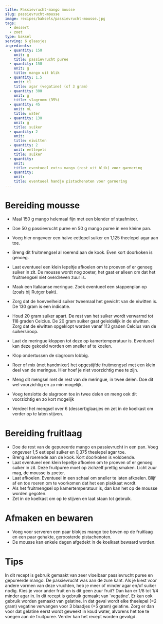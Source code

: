 ```yaml
---
title: Passievrucht-mango mousse
slug: passievrucht-mousse
image: recipes/baksels/passievrucht-mousse.jpg
tags:
  - dessert
  - zoet
type: baksel
serving: 6 glaasjes
ingredients:
  - quantity: 150
    unit: g
    title: passievrucht puree
  - quantity: 150
    unit: g
    title: mango uit blik
  - quantity: 1.5
    unit: tl
    title: agar (vegatine) (of 3 gram)
  - quantity: 300
    unit: g
    title: slagroom (35%)
  - quantity: 45
    unit: mL
    title: water
  - quantity: 130
    unit: g
    title: suiker
  - quantity: 2
    unit:
    title: eiwitten
  - quantity: 2
    unit: eetlepels
    title: suiker
  - quantity:
    unit:
    title: eventueel extra mango (rest uit blik) voor garnering
  - quantity:
    unit:
    title: eventueel handje pistachenoten voor garnering
---
```


# Bereiding mousse

- Maal 150 g mango helemaal fijn met een blender of staafmixer.
- Doe 50 g passievrucht puree en 50 g mango puree in een kleine pan.
- Voeg hier ongeveer een halve eetlepel suiker en 1,125 theelepel agar aan toe.
- Breng dit fruitmengsel al roerend aan de kook. Even kort doorkoken is genoeg.
- Laat eventueel een klein lepeltje afkoelen om te proeven of er genoeg suiker in zit. De mousse wordt nog zoeter, het gaat er alleen om dat het fruitmengsel niet overdreven zuur is.

- Maak een Italiaanse meringue. Zoek eventueel een stappenplan op (zoals bij Rutger bakt).
- Zorg dat de hoeveelheid suiker tweemaal het gewicht van de eiwitten is. De 130 gram is een indicatie.
- Houd 20 gram suiker apart. De rest van het suiker wordt verwarmd tot 118 graden Celcius. De 20 gram suiker gaat geleidelijk in de eiwitten. Zorg dat de eiwitten opgeklopt worden vanaf 113 graden Celcius van de suikersiroop.
- Laat de meringue kloppen tot deze op kamertemperatuur is. Eventueel kan deze gekoeld worden om sneller af te koelen.
- Klop ondertussen de slagroom lobbig.

- Roer of mix (met handmixer) het opgestijfde fruitmengsel met een klein deel van de meringue. Hier hoef je niet voorzichtig mee te zijn.
- Meng dit mengsel met de rest van de meringue, in twee delen. Doe dit wel voorzichtig en zo min mogelijk.
- Voeg tenslotte de slagroom toe in twee delen en meng ook dit voorzichtig en zo kort mogelijk
- Verdeel het mengsel over 6 (dessert)glaasjes en zet in de koelkast om verder op te laten stijven.

# Bereiding fruitlaag

- Doe de rest van de gepureerde mango en passievrucht in een pan. Voeg ongeveer 1,5 eetlepel suiker en 0,375 theelepel agar toe.
- Breng al roerende aan de kook. Kort doorkoken is voldoende.
- Laat eventueel een klein lepeltje afkoelen om te proeven of er genoeg suiker in zit. Deze fruitpuree moet op zichzelf prettig smaken. Licht zuur mag, de mousse is zoeter.
- Laat afkoelen. Eventueel in een schaal om sneller te laten afkoelen. Blijf af en toe roeren om te voorkomen dat het een plakkaat wordt.
- Als het fruitmengsel op kamertemperatuur is, dan kan het op de mousse worden gegoten.
- Zet in de koelkast om op te stijven en laat staan tot gebruik.

# Afmaken en bewaren

- Voeg voor serveren een paar blokjes mango toe boven op de fruitlaag en een paar gehakte, geroosterde pistachenoten.
- De mousse kan enkele dagen afgedekt in de koelkast bewaard worden.

# Tips

In dit recept is gebruik gemaakt van zeer vloeibaar passievrucht puree en gepureerde mango. De passievrucht was aan de zure kant. Als je kiest voor andere vormen van deze vruchten, heb je meer of minder agar en/of suiker nodig.
Kies je voor ander fruit en is dit geen zuur fruit? Dan kan er 1/8 tot 1/4 minder agar in.
In dit recept is gebruik gemaakt van 'vegatine'. Er kan ook gebruik worden gemaakt van gelatine. In dat geval wordt elke theelepel (=2 gram) vegatine vervangen voor 3 blaadjes (=5 gram) gelatine. Zorg er dan voor dat gelatine eerst wordt geweekt in koud water, alvorens het toe te voegen aan de fruitpuree. Verder kan het recept worden gevolgd.
